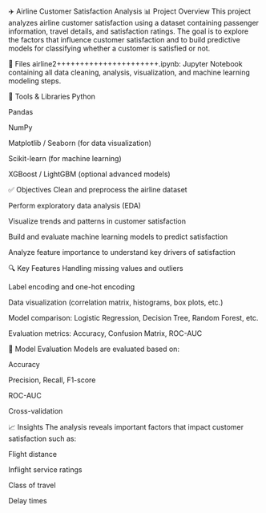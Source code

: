 ✈️ Airline Customer Satisfaction Analysis
📊 Project Overview
This project analyzes airline customer satisfaction using a dataset containing passenger information, travel details, and satisfaction ratings. The goal is to explore the factors that influence customer satisfaction and to build predictive models for classifying whether a customer is satisfied or not.

📁 Files
airline2++++++++++++++++++++++.ipynb: Jupyter Notebook containing all data cleaning, analysis, visualization, and machine learning modeling steps.

🧰 Tools & Libraries
Python

Pandas

NumPy

Matplotlib / Seaborn (for data visualization)

Scikit-learn (for machine learning)

XGBoost / LightGBM (optional advanced models)

✅ Objectives
Clean and preprocess the airline dataset

Perform exploratory data analysis (EDA)

Visualize trends and patterns in customer satisfaction

Build and evaluate machine learning models to predict satisfaction

Analyze feature importance to understand key drivers of satisfaction

🔍 Key Features
Handling missing values and outliers

Label encoding and one-hot encoding

Data visualization (correlation matrix, histograms, box plots, etc.)

Model comparison: Logistic Regression, Decision Tree, Random Forest, etc.

Evaluation metrics: Accuracy, Confusion Matrix, ROC-AUC

🧪 Model Evaluation
Models are evaluated based on:

Accuracy

Precision, Recall, F1-score

ROC-AUC

Cross-validation

📈 Insights
The analysis reveals important factors that impact customer satisfaction such as:

Flight distance

Inflight service ratings

Class of travel

Delay times
